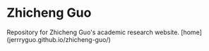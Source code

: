 # Zhicheng Guo
Repository for Zhicheng Guo's academic research website.
[home] (jerrryguo.github.io/zhicheng-guo/)
